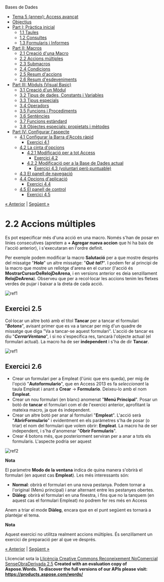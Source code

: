 Bases de Dades

- [Tema 5 (annex): Access avançat](index.md)
- [Objectius](objectius.md)
- [Part I: Pràctica inicial](part_i_prctica_inicial.md) 
  - [1.1 Taules](11_taules.md)
  - [1.2 Consultes](12_consultes.md)
  - [1.3 Formularis i Informes](13_formularis_i_informes.md)
- [Part II: Macros](part_ii_macros.md) 
  - [2.1 Creació d'una Macro](21_creaci_duna_macro.md)
  - [2.2 Accions múltiples](22_accions_mltiples.md)
  - [2.3 Submacros](23_submacros.md)
  - [2.4 Condicions](24_condicions.md)
  - [2.5 Resum d'accions](25_resum_daccions.md)
  - [2.6 Resum d'esdeveniments](26_resum_desdeveniments.md)
- [Part III: Mòduls (Visual Basic)](part_iii_mduls_visual_basic.md) 
  - [3.1 Creació d'un Mòdul](31_creaci_dun_mdul.md)
  - [3.2 Tipus de dades, Constants i Variables](32_tipus_de_dades_constants_i_variables.md)
  - [3.3 Tipus especials](33_tipus_especials.md)
  - [3.4 Operadors](34_operadors.md)
  - [3.5 Funcions i Procediments](35_funcions_i_procediments.md)
  - [3.6 Sentències](36_sentncies.md)
  - [3.7 Funcions estàndard](37_funcions_estndard.md)
  - [3.8 Objectes especials: propietats i mètodes](38_objectes_especials_propietats_i_mtodes.md)
- [Part IV: Configurar l'aspecte](part_iv_configurar_laspecte.md) 
  - [4.1 Configurar la Barra d'Accés ràpid](41_configurar_la_barra_daccs_rpid.md) 
    - [Exercici 4.1](exercici_41.md)
  - [4.2 La cinta d'opcions](42_la_cinta_dopcions.md) 
    - [4.2.1 Modificació per a tot Access](421_modificaci_per_a_tot_access.md) 
      - [Exercici 4.2](exercici_42.md)
    - [4.2.2 Modificació per a la Base de Dades actual](422_modificaci_per_a_la_base_de_dades_actual.md) 
      - [Exercici 4.3 (voluntari però puntuable)](exercici_43_voluntari_per_puntuable.md)
  - [4.3 El panell de navegació](43_el_panell_de_navegaci.md)
  - [4.4 Opcions d'aplicació](44_opcions_daplicaci.md) 
    - [Exercici 4.4](exercici_44.md)
  - [4.5 El panell de control](45_el_panell_de_control.md) 
    - [Exercici 4.5](exercici_45.md)

[« Anterior](21_creaci_duna_macro.md) | [Següent »](23_submacros.md)
# <a name="main"></a>**2.2 Accions múltiples**


Es pot especificar més d'una acció en una macro. Només s'han de posar en línies consecutives (apretem a **+ Agregar nueva accion** que hi ha baix de l'acció anterior), i s'executaran en l'ordre definit.

Per exemple podem modificar la macro **Salutació** per a que mostre desprès del missatge "***Hola***" un altre missatge: "***Què tal?***". I podem fer al principi de la macro que mostre un rellotge d'arena en el cursor (l'acció és **MostrarCursorDeRelojDeArena**, i en versions anterior es deia senzillament **RelojDeArena**). Observeu que per a recol·locar les accions tenim les fletxes verdes de pujar i baixar a la dreta de cada acció.

![ref1]
## **Exercici 2.5**
Col·locar un altre botó amb el títol **Tancar** per a tancar el formulari "***Botons***", avisant primer que es va a tancar per mig d'un quadre de missatge que diga "Va a tancar-se aquest formulari". L'acció de tancar es diu "***CerrarVentana***", i si no s'especifica res, tancarà l'objecte actual (el formulari actual). La macro ha de ser **independent** i s'ha de dir **Tancar**.

![ref1]
## **Exercici 2.6**
- Crear un formulari per a Empleat (l'únic que ens queda), per mig de l'opció "**Autoformulario**", que en Access 2013 es fa *seleccionant* la taula Empleat i anant a **Crear** → **Formulario**. Deixeu-lo amb el nom **Empleat**.
- Crear un nou formulari (en blanc) anomenat "**Menú Principal**". Posar un botó de **tancar** el formulari com el de l'exercici anterior, aprofitant la mateixa macro, ja que és independent.
- Crear un altre botó per anar al formulari "**Empleat**". L'acció serà "**AbrirFormulario**" i evidentment en els paràmetres s'ha de posar (o triar) el nom del formulari que volem obrir: **Empleat**. La macro ha de ser independent, i s'ha d'anomenar "**Obrir Formularis**".
- Crear 4 botons més, que posteriorment serviran per a anar a tots els formularis. L'aspecte podria ser aquest

![ref2]

**Nota**

El paràmetre **Modo de la ventana** indica de quina manera s'obrirà el formulari (en aquest cas **Empleat**). Les més interessants són:

- **Normal**: obrirà el formulari en una nova pestanya. Podem tornar a l'original (Menú principal) i anar alternant entre les pestanyes obertes.
- **Diàleg**: obrirà el formulari en una finestra, i fins que no la tanquem (en aquest cas el formulari Empleat) no podrem fer res més en Access

Anem a triar el mode **Diàleg**, encara que en el punt següent es tornarà a plantejar el tema.

**Nota**

Aquest exercici no utilitza realment accions múltiples. És senzillament un exercici de preparació per al que ve després.

[« Anterior](21_creaci_duna_macro.md) | [Següent »](23_submacros.md)

Llicenciat sota la [Llicència Creative Commons Reconeixement NoComercial SenseObraDerivada 2.5](http://creativecommons.org/licenses/by-nc-nd/2.5/)
**Created with an evaluation copy of Aspose.Words. To discover the full versions of our APIs please visit: https://products.aspose.com/words/**

[ref1]: 22_accions_mltiples.002.png
[ref2]: 22_accions_mltiples.003.png

